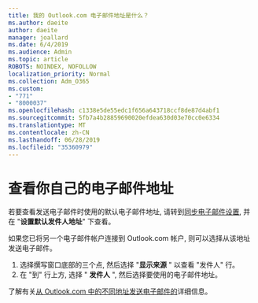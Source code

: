 ```yaml
---
title: 我的 Outlook.com 电子邮件地址是什么？
ms.author: daeite
author: daeite
manager: joallard
ms.date: 6/4/2019
ms.audience: Admin
ms.topic: article
ROBOTS: NOINDEX, NOFOLLOW
localization_priority: Normal
ms.collection: Adm_O365
ms.custom:
- "771"
- "8000037"
ms.openlocfilehash: c1338e5de55edc1f656a643718ccf8de87d4abf1
ms.sourcegitcommit: 5fb7a4b28859690020efdea630d03e70cc0e6334
ms.translationtype: MT
ms.contentlocale: zh-CN
ms.lasthandoff: 06/28/2019
ms.locfileid: "35360979"
---
```

# <a name="see-your-own-email-address"></a>查看你自己的电子邮件地址

若要查看发送电子邮件时使用的默认电子邮件地址, 请转到[同步电子邮件设置](https://outlook.live.com/mail/options/mail/accounts), 并在 "**设置默认发件人地址**" 下查看。

如果您已将另一个电子邮件帐户连接到 Outlook.com 帐户, 则可以选择从该地址发送电子邮件。

1. 选择撰写窗口底部的三个点, 然后选择 "**显示来源** " 以查看 "发件人" 行。
2. 在 "到" 行上方, 选择 " **发件人** ", 然后选择要使用的电子邮件地址。

了解有关[从 Outlook.com 中的不同地址发送电子邮件的](https://support.office.com/article/ccba89cb-141c-4a36-8c56-6d16a8556d2e)详细信息。